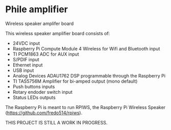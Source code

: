 # Phile amplifier
Wireless speaker amplifer board

This wireless speaker amplifier board consists of:
* 24VDC input
* Raspberry Pi Compute Module 4 Wireless for Wifi and Bluetooth input
* TI PCM1863 ADC for AUX input
* S/PDIF input
* Ethernet input
* USB input
* Analog Devices ADAU1762 DSP programmable through the Raspberry Pi
* TI TAS5756M Amplifier for bi-amped output (mono default)
* Push buttons inputs
* Rotary endoder switch input
* Status LEDs outputs

The Raspberry Pi is meant to run RPIWS, the Raspberry Pi Wireless Speaker (https://github.com/fredo514/rpiws).

THIS PROJECT IS STILL A WORK IN PROGRESS.
